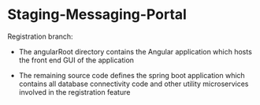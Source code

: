 # Staging-Messaging-Portal

Registration branch:

- The angularRoot directory contains the Angular application which hosts the
front end GUI of the application

- The remaining source code defines the spring boot application which contains
 all database connectivity code and other utility microservices involved in the
 registration feature
